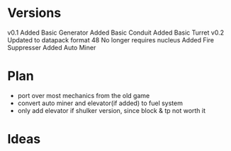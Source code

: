 # Versions
v0.1
	Added Basic Generator
	Added Basic Conduit
	Added Basic Turret
v0.2
	Updated to datapack format 48
	No longer requires nucleus
	Added Fire Suppresser
	Added Auto Miner
# Plan
- port over most mechanics from the old game
- convert auto miner and elevator(if added) to fuel system
- only add elevator if shulker version, since block & tp not worth it
# Ideas
